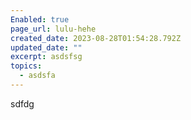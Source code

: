 ```yaml
---
Enabled: true
page_url: lulu-hehe
created_date: 2023-08-28T01:54:28.792Z
updated_date: ""
excerpt: asdsfsg
topics:
  - asdsfa
---
```

sdfdg
